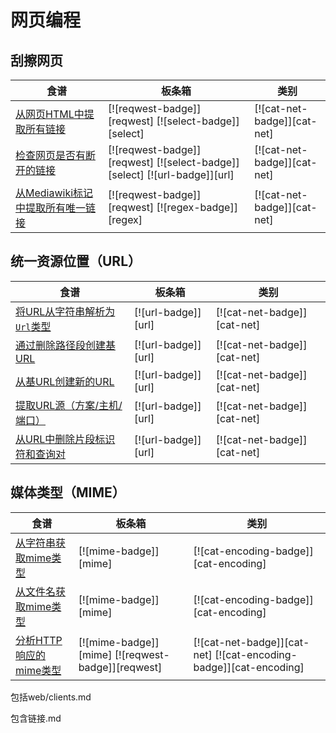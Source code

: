 # 网页编程

## 刮擦网页

| 食谱 | 板条箱 | 类别 |
| --- | --- | --- |
| [从网页HTML中提取所有链接][ex-extract-links-webpage] | [![reqwest-badge]][reqwest] [![select-badge]][select] | [![cat-net-badge]][cat-net] |
| [检查网页是否有断开的链接][ex-check-broken-links] | [![reqwest-badge]][reqwest] [![select-badge]][select] [![url-badge]][url] | [![cat-net-badge]][cat-net] |
| [从Mediawiki标记中提取所有唯一链接][ex-extract-mediawiki-links] | [![reqwest-badge]][reqwest] [![regex-badge]][regex] | [![cat-net-badge]][cat-net] |

## 统一资源位置（URL）

| 食谱 | 板条箱 | 类别 |
| --- | --- | --- |
| [将URL从字符串解析为`Url`类型][ex-url-parse] | [![url-badge]][url] | [![cat-net-badge]][cat-net] |
| [通过删除路径段创建基URL][ex-url-base] | [![url-badge]][url] | [![cat-net-badge]][cat-net] |
| [从基URL创建新的URL][ex-url-new-from-base] | [![url-badge]][url] | [![cat-net-badge]][cat-net] |
| [提取URL源（方案/主机/端口）][ex-url-origin] | [![url-badge]][url] | [![cat-net-badge]][cat-net] |
| [从URL中删除片段标识符和查询对][ex-url-rm-frag] | [![url-badge]][url] | [![cat-net-badge]][cat-net] |

## 媒体类型（MIME）

| 食谱 | 板条箱 | 类别 |
| --- | --- | --- |
| [从字符串获取mime类型][ex-mime-from-string] | [![mime-badge]][mime] | [![cat-encoding-badge]][cat-encoding] |
| [从文件名获取mime类型][ex-mime-from-filename] | [![mime-badge]][mime] | [![cat-encoding-badge]][cat-encoding] |
| [分析HTTP响应的mime类型][ex-http-response-mime-type] | [![mime-badge]][mime] [![reqwest-badge]][reqwest] | [![cat-net-badge]][cat-net] [![cat-encoding-badge]][cat-encoding] |

包括web/clients.md

[ex-extract-links-webpage]: web/scraping.html#extract-all-links-from-a-webpage-html

[ex-check-broken-links]: web/scraping.html#check-a-webpage-for-broken-links

[ex-extract-mediawiki-links]: web/scraping.html#extract-all-unique-links-from-a-mediawiki-markup

[ex-url-parse]: web/url.html#parse-a-url-from-a-string-to-a-url-type

[ex-url-base]: web/url.html#create-a-base-url-by-removing-path-segments

[ex-url-new-from-base]: web/url.html#create-new-urls-from-a-base-url

[ex-url-origin]: web/url.html#extract-the-url-origin-scheme--host--port

[ex-url-rm-frag]: web/url.html#remove-fragment-identifiers-and-query-pairs-from-a-url

[ex-mime-from-string]: web/mime.html#get-mime-type-from-string

[ex-mime-from-filename]: web/mime.html#get-mime-type-from-filename

[ex-http-response-mime-type]: web/mime.html#parse-the-mime-type-of-a-http-response

包含链接.md
